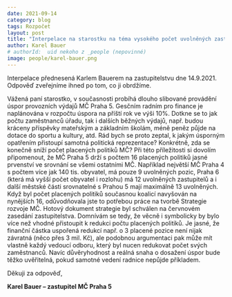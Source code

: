 ```yaml
---
date: 2021-09-14
category: blog
tags: Rozpočet
layout: post
title: "Interpelace na starostku na téma vysokého počet uvolněných zastupitelů"
author: Karel Bauer
# authorId:  uid nekoho z _people (nepovinné)
image: people/karel-bauer.png
---
```


Interpelace přednesená Karlem Bauerem na zastupitelstvu dne 14.9.2021. Odpověď zveřejníme ihned po tom, co ji obrdžíme. 

Vážená paní starostko,
v současnosti probíhá dlouho slibované provádění úspor provozních výdajů MČ Praha 5. Gesčním radním pro finance je naplánována v rozpočtu úspora na příští rok ve výši 10%. Dotkne se to jak počtu zaměstnanců úřadu, tak i dalších běžných výdajů, např. budou kráceny příspěvky mateřským a základním školám, méně peněz půjde na dotace do sportu a kultury, atd.
Rád bych se proto zeptal, k jakým úsporným opatřením přistoupí samotná politická reprezentace? Konkrétně, zda se konečně sníží počet placených politiků MČ?  Při této příležitosti si dovolím připomenout, že MČ Praha 5 drží s počtem 16 placených politiků jasné prvenství ve srovnání se všemi ostatními MČ.  Například největší MČ Praha 4 s počtem více jak 140 tis. obyvatel, má pouze 9 uvolněných pozic, Praha 6 (která má vyšší počet obyvatel i rozlohu) má 12 uvolněných zastupitelů a i další městské části srovnatelné s Prahou 5 mají maximálně 13 uvolněných. 
Když byl počet placených politiků současnou koalicí navyšován na nynějších 16, odůvodňovala jste to potřebou práce na tvorbě Strategie rozvoje MČ. Hotový dokument strategie byl schválen na červnovém zasedání zastupitelstva. Domnívám se tedy, že věcně i symbolicky by bylo více než vhodné přistoupit k redukci počtu placených politiků. Je jasné, že finanční částka uspořená redukcí např. o 3 placené pozice není nijak závratná (něco přes 3 mil. Kč), ale podobnou argumentaci pak může mít vlastně každý vedoucí odboru, který byl nucen redukovat počet svých zaměstnanců. Navíc důvěryhodnost a reálná snaha o dosažení úspor bude těžko uvěřitelná, pokud samotné vedení radnice nepůjde příkladem.

Děkuji za odpověď,

**Karel Bauer – zastupitel MČ Praha 5**
